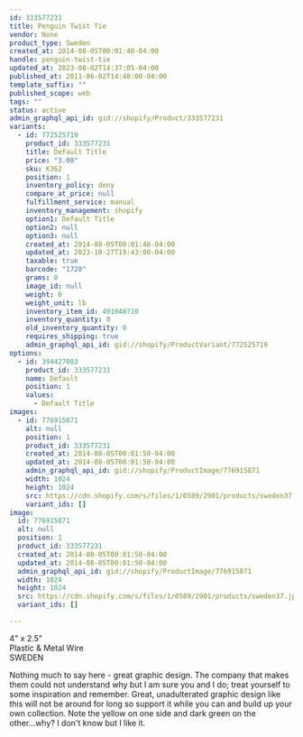 ```yaml
---
id: 333577231
title: Penguin Twist Tie
vendor: None
product_type: Sweden
created_at: 2014-08-05T00:01:48-04:00
handle: penguin-twist-tie
updated_at: 2023-08-02T14:37:05-04:00
published_at: 2011-06-02T14:48:00-04:00
template_suffix: ""
published_scope: web
tags: ""
status: active
admin_graphql_api_id: gid://shopify/Product/333577231
variants:
  - id: 772525719
    product_id: 333577231
    title: Default Title
    price: "3.00"
    sku: K362
    position: 1
    inventory_policy: deny
    compare_at_price: null
    fulfillment_service: manual
    inventory_management: shopify
    option1: Default Title
    option2: null
    option3: null
    created_at: 2014-08-05T00:01:48-04:00
    updated_at: 2023-10-27T19:43:00-04:00
    taxable: true
    barcode: "1720"
    grams: 0
    image_id: null
    weight: 0
    weight_unit: lb
    inventory_item_id: 491048710
    inventory_quantity: 0
    old_inventory_quantity: 0
    requires_shipping: true
    admin_graphql_api_id: gid://shopify/ProductVariant/772525719
options:
  - id: 394427003
    product_id: 333577231
    name: Default
    position: 1
    values:
      - Default Title
images:
  - id: 776915871
    alt: null
    position: 1
    product_id: 333577231
    created_at: 2014-08-05T00:01:50-04:00
    updated_at: 2014-08-05T00:01:50-04:00
    admin_graphql_api_id: gid://shopify/ProductImage/776915871
    width: 1024
    height: 1024
    src: https://cdn.shopify.com/s/files/1/0589/2901/products/sweden37.jpeg?v=1407211310
    variant_ids: []
image:
  id: 776915871
  alt: null
  position: 1
  product_id: 333577231
  created_at: 2014-08-05T00:01:50-04:00
  updated_at: 2014-08-05T00:01:50-04:00
  admin_graphql_api_id: gid://shopify/ProductImage/776915871
  width: 1024
  height: 1024
  src: https://cdn.shopify.com/s/files/1/0589/2901/products/sweden37.jpeg?v=1407211310
  variant_ids: []

---
```


4" x 2.5"  
Plastic & Metal Wire  
SWEDEN

Nothing much to say here - great graphic design. The company that makes them could not understand why but I am sure you and I do; treat yourself to some inspiration and remember. Great, unadulterated graphic design like this will not be around for long so support it while you can and build up your own collection. Note the yellow on one side and dark green on the other...why? I don't know but I like it.